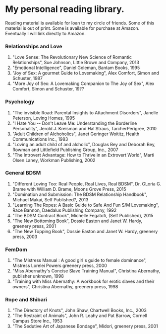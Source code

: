 # My personal reading library.

Reading material is available for loan to my circle of friends. Some of this material is out of print. Some is available for purchase at Amazon. Eventually I will link directly to Amazon.

### Relationships and Love
1. "Love Sense: The Revolutionary New Science of Romantic Relationships", Sue Johnson, Little Brown and Company, 2013
1. "Emotional Intelligence", Daniel Goleman, Bantam Books, 1995
1. "Joy of Sex: A gourmet Guide to Lovemaking", Alex Comfort, Simon and Schuster, 1987
1. "More Joy of Sex: A Lovemaking Companion to The Joy of Sex", Alex Comfort, Simon and Schuster, 19??

### Psychology
1. "The invisible Road: Parental Insights to Attachment Disorders", Janelle Peterson, Loving Homes, 1995
1. "I Hate You -- Don't Leave Me: Understanding the Borderline Personality", Jerold J. Kreisman and Hal Straus, TarcherPerigree, 2010
1. "Adult Children of Alchoholics",  Janet Geringer Woititz, Health Communications Inc., 1983
1. "Loving an adult child of and alcholic", Douglas Bey and Deborah Bey, Rowman and Littlefield Publishing Group, Inc., 2007
1. "The Introvert Advantage: How to Thrive in an Extrovert World", Marti Olsen Laney, Workman Publishing, 2002

### General BDSM
1. "Different Loving Too: Real People, Real Lives, Real BDSM", Dr. GLoria G. Brame with William D. Brame,
Moons Grove Press, 2015
1. "Domination and Submission: The BDSM Relationship Handbook", Michael Makai, Self Published?, 2013
1. "Learning The Ropes: A Basic Guide to Safe And Fun S/M Lovemaking", Race Bannon, Daedalus Publishing Company, 1992
1. "The BDSM Contract Book", Michelle Fegatofi, (Self Published), 2015
1. "The New Bottoming Book", Dossie Easton and Janet W. Hardy, greenery press, 2001
1. "The New Topping Book",  Dossie Easton and Janet W. Hardy, greenery press, 2003

### FemDom
1. "The Mistress Manual : A good girl's guide to female dominance", Mistress Lorelei Powers
greenery press, 2000
1. "Miss Abernathy's Concise Slave Training Manual", Christina Abernathy, publisher unknown, 1998
1. "Training with Miss Abernathy: A workbook for erotic slaves and their owners", Christina Abernathy, greenery press, 1998

### Rope and Shibari
1. "The Directory of Knots", John Shaw, Chartwell Books, Inc., 2003
1. "The Restraint of Animals", John R. Leahy and Pat Barrow, Cornell Campus Store Inc., 1953
1. "The Sedutive Art of Japanese Bondage", Midori, greenery press, 2001
